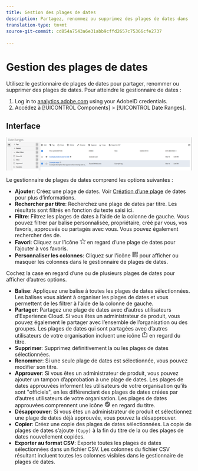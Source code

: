 ```yaml
---
title: Gestion des plages de dates
description: Partagez, renommez ou supprimez des plages de dates dans   Workspace.
translation-type: tm+mt
source-git-commit: cd854a7543a6e31abb9cffd2657c75366cfe2737

---
```



# Gestion des plages de dates

Utilisez le gestionnaire de plages de dates pour partager, renommer ou supprimer des plages de dates. Pour atteindre le gestionnaire de dates :

1. Log in to [analytics.adobe.com](https://analytics.adobe.com) using your AdobeID credentials.
1. Accédez à [!UICONTROL Components] > [!UICONTROL Date Ranges].

## Interface

![IU](../assets/date-range-ui.png)

Le gestionnaire de plages de dates comprend les options suivantes :

* **Ajouter**: Créez une plage de dates. Voir [Création d’une plage](create.md) de dates pour plus d’informations.
* **Rechercher par titre**: Recherchez une plage de dates par titre. Les résultats sont filtrés en fonction du texte saisi ici.
* **Filtre**: Filtrez les plages de dates à l’aide de la colonne de gauche. Vous pouvez filtrer par balise personnalisée, propriétaire, créé par vous, vos favoris, approuvés ou partagés avec vous. Vous pouvez également rechercher des  de.
* **Favori**: Cliquez sur l’icône ![étoile](../assets/star.png) en regard d’une plage de dates pour l’ajouter à vos favoris.
* **Personnaliser les colonnes**: Cliquez sur l&#39;icône ![Colonnes](../assets/columns.png) pour afficher ou masquer les colonnes dans le gestionnaire de plages de dates.

Cochez la case en regard d’une ou de plusieurs plages de dates pour afficher d’autres options.

* **Balise**: Appliquez une balise à toutes les plages de dates sélectionnées. Les balises vous aident à organiser les plages de dates et vous permettent de les filtrer à l’aide de la colonne de gauche.
* **Partager**: Partagez une plage de dates avec d’autres utilisateurs d’Experience Cloud. Si vous êtes un administrateur de produit, vous pouvez également le partager avec l’ensemble de l’organisation ou des groupes. Les plages de dates qui sont partagées avec d’autres utilisateurs de votre organisation incluent une icône ![partagée](../assets/shared.png) en regard du titre.
* **Supprimer**: Supprimez définitivement la ou les plages de dates sélectionnées.
* **Renommer**: Si une seule plage de dates est sélectionnée, vous pouvez modifier son titre.
* **Approuver**: Si vous êtes un administrateur de produit, vous pouvez ajouter un tampon d’approbation à une plage de dates. Les plages de dates approuvées informent les utilisateurs de votre organisation qu’ils sont &quot;officiels&quot;, en les différenciant des plages de dates créées par d’autres utilisateurs de votre organisation. Les plages de dates approuvées comprennent une icône ![approuvée](../assets/approved.png) en regard du titre.
* **Désapprouver**: Si vous êtes un administrateur de produit et sélectionnez une plage de dates déjà approuvée, vous pouvez la désapprouver.
* **Copier**: Créez une copie des plages de dates sélectionnées. La copie de plages de dates s’ajoute `(Copy)` à la fin du titre de la ou des plages de dates nouvellement copiées.
* **Exporter au format CSV**: Exporte toutes les plages de dates sélectionnées dans un fichier CSV. Les colonnes du fichier CSV résultant incluent toutes les colonnes visibles dans le gestionnaire de plages de dates.
